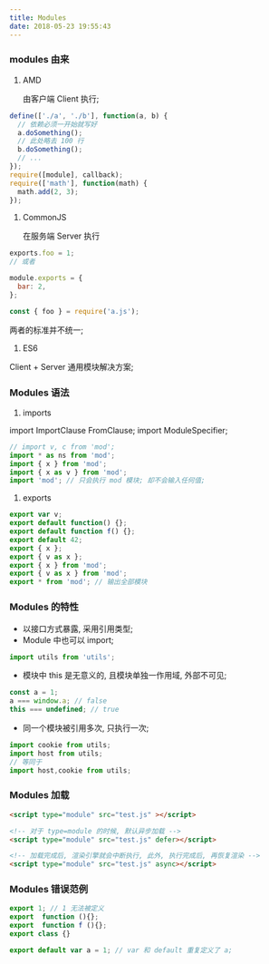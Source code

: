```yaml
---
title: Modules
date: 2018-05-23 19:55:43
---
```


### modules 由来

1.  AMD

    由客户端 Client 执行;

```js
define(['./a', './b'], function(a, b) {
  // 依赖必须一开始就写好
  a.doSomething();
  // 此处略去 100 行
  b.doSomething();
  // ...
});
require([module], callback);
require(['math'], function(math) {
  math.add(2, 3);
});
```

1.  CommonJS

    在服务端 Server 执行

```js
exports.foo = 1;
// 或者

module.exports = {
  bar: 2,
};

const { foo } = require('a.js');
```

两者的标准并不统一;

1.  ES6

Client + Server 通用模块解决方案;

### Modules 语法

1.  imports

import ImportClause FromClause;
import ModuleSpecifier;

```js
// import v, c from 'mod';
import * as ns from 'mod';
import { x } from 'mod';
import { x as v } from 'mod';
import 'mod'; // 只会执行 mod 模块; 却不会输入任何值;
```

1.  exports

```js
export var v;
export default function() {};
export default function f() {};
export default 42;
export { x };
export { v as x };
export { x } from 'mod';
export { v as x } from 'mod';
export * from 'mod'; // 输出全部模块
```

### Modules 的特性

- 以接口方式暴露, 采用引用类型;
- Module 中也可以 import;

```js
import utils from 'utils';
```

- 模块中 this 是无意义的, 且模块单独一作用域, 外部不可见;

```js
const a = 1;
a === window.a; // false
this === undefined; // true
```

- 同一个模块被引用多次, 只执行一次;

```js
import cookie from utils;
import host from utils;
// 等同于
import host,cookie from utils;
```

### Modules 加载

```html
<script type="module" src="test.js" ></script>

<!-- 对于 type=module 的时候, 默认异步加载 -->
<script type="module" src="test.js" defer></script>

<!-- 加载完成后, 渲染引擎就会中断执行, 此外, 执行完成后, 再恢复渲染 -->
<script type="module" src="test.js" async></script>
```

### Modules 错误范例

```js
export 1; // 1 无法被定义
export  function (){};
export  function f (){};
export class {}

export default var a = 1; // var 和 default 重复定义了 a;
```
